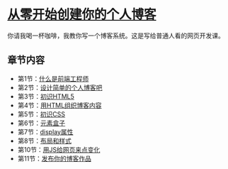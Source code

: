 # [从零开始创建你的个人博客](https://www.yuque.com/akira_cn/wswkth)

你请我喝一杯咖啡，我教你写一个博客系统。这是写给普通人看的网页开发课。

## 章节内容

- 第1节：[什么是前端工程师](https://xitu.github.io/courses/webdev/getting_started_fe/what_is_fe)
- 第2节：[设计简单的个人博客吧](https://xitu.github.io/courses/webdev/getting_started_fe/design_a_blog)
- 第3节：[初识HTML5](https://xitu.github.io/courses/webdev/getting_started_fe/learn_html5)
- 第4节：[用HTML组织博客内容](https://xitu.github.io/courses/webdev/getting_started_fe/html_and_blog)
- 第5节：[初识CSS](https://xitu.github.io/courses/webdev/getting_started_fe/learn_css)
- 第6节：[元素盒子](https://xitu.github.io/courses/webdev/getting_started_fe/element_box)
- 第7节：[display属性](https://xitu.github.io/courses/webdev/getting_started_fe/display_attribute)
- 第8节：[布局和样式](https://xitu.github.io/courses/webdev/getting_started_fe/layout_and_styles)
- 第10节：[用JS给网页来点变化](https://xitu.github.io/courses/webdev/getting_started_fe/javascript_in_page)
- 第11节：[发布你的博客作品](https://xitu.github.io/courses/webdev/getting_started_fe/publish_your_blog_work)
